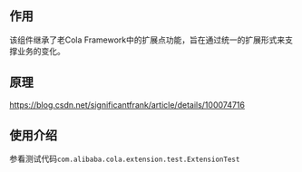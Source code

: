 ## 作用
该组件继承了老Cola Framework中的扩展点功能，旨在通过统一的扩展形式来支撑业务的变化。

## 原理
https://blog.csdn.net/significantfrank/article/details/100074716

## 使用介绍
参看测试代码`com.alibaba.cola.extension.test.ExtensionTest`

